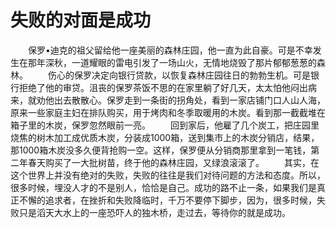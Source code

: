# 失败的对面是成功
　　保罗&#8226;迪克的祖父留给他一座美丽的森林庄园，他一直为此自豪。可是不幸发生在那年深秋，一道耀眼的雷电引发了一场山火，无情地烧毁了那片郁郁葱葱的森林。 
　　伤心的保罗决定向银行贷款，以恢复森林庄园往日的勃勃生机。可是银行拒绝了他的审贷。沮丧的保罗茶饭不思的在家里躺了好几天，太太怕他闷出病来，就劝他出去散散心。保罗走到一条街的拐角处，看到一家店铺门口人山人海，原来一些家庭主妇在排队购买，用于烤肉和冬季取暖用的木炭。看到那一截截堆在箱子里的木炭，保罗忽然眼前一亮。 
　　回到家后，他雇了几个炭工，把庄园里烧焦的树木加工成优质木炭，分装成1000箱，送到集市上的木炭分销店，结果，那1000箱木炭没多久便背抢购一空。这样，保罗便从分销商那里拿到一笔钱，第二年春天购买了一大批树苗，终于他的森林庄园，又绿浪滚滚了。 
　　其实，在这个世界上并没有绝对的失败，失败的往往是我们对待问题的方法和态度。所以，很多时候，埋没人才的不是别人，恰恰是自己。成功的路不止一条，如果我们是真正不懈的追求者，在挫折和失败降临时，千万不要停下脚步，因为，很多时候，失败只是滔天大水上的一座恐吓人的独木桥，走过去，等待你的就是成功。
 